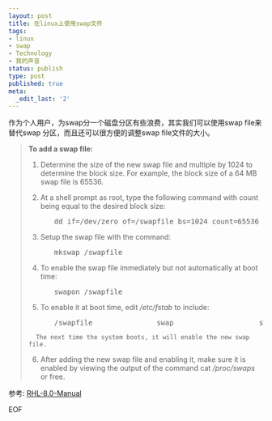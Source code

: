 ```yaml
---
layout: post
title: 在linux上使用swap文件
tags:
- linux
- swap
- Technology
- 我的声音
status: publish
type: post
published: true
meta:
  _edit_last: '2'
---
```

作为个人用户，为swap分一个磁盘分区有些浪费，其实我们可以使用swap file来替代swap 分区，而且还可以很方便的调整swap file文件的大小。

<blockquote> <strong>To add a swap file:</strong>

   1.  Determine the size of the new swap file and multiple by 1024 to determine the block size. For example, the block size of a 64 MB swap file is 65536.

   2.  At a shell prompt as root, type the following command with count being equal to the desired block size:
<pre lang="bash">
      dd if=/dev/zero of=/swapfile bs=1024 count=65536
</pre>
   3.  Setup the swap file with the command:
<pre lang="bash">
      mkswap /swapfile
</pre>
   4. To enable the swap file immediately but not automatically at boot time:
<pre lang="bash">
      swapon /swapfile
</pre>
   5.  To enable it at boot time, edit <em>/etc/fstab</em> to include:
<pre lang="bash">
      /swapfile               swap                    swap    defaults        0 0
</pre>
      The next time the system boots, it will enable the new swap file.

   6. After adding the new swap file and enabling it, make sure it is enabled by viewing the output of the command cat <em>/proc/swaps</em> or free. 
</blockquote>

参考:
     <a href="http://www.redhat.com/docs/manuals/linux/RHL-8.0-Manual/custom-guide/s1-swap-adding.html" target="_blank">RHL-8.0-Manual</a>

EOF
